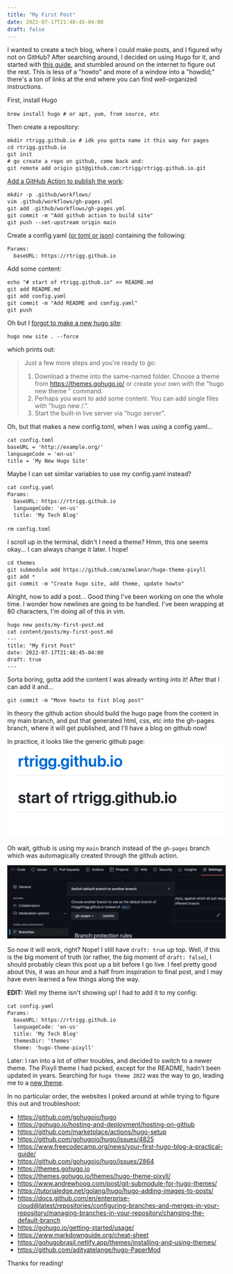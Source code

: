 ```yaml
---
title: "My First Post"
date: 2022-07-17T21:48:45-04:00
draft: false
---
```


I wanted to create a tech blog, where I could make posts, and I figured why not
on GitHub? After searching around, I decided on using Hugo for it, and started
with [this guide](https://gohugo.io/hosting-and-deployment/hosting-on-github),
and stumbled around on the internet to figure out the rest. This is less of a
"howto" and more of a window into a "howdid;" there's a ton of links at the end
where you can find well-organized instructions.

First, install Hugo

`brew install hugo # or apt, yum, from source, etc`

Then create a repository:

```
mkdir rtrigg.github.io # idk you gotta name it this way for pages
cd rtrigg.github.io
git init
# go create a repo on github, come back and:
git remote add origin git@github.com:rtrigg/rtrigg.github.io.git
```

[Add a GitHub Action to publish the work](https://gohugo.io/hosting-and-deployment/hosting-on-github):

```
mkdir -p .github/workflows/
vim .github/workflows/gh-pages.yml
git add .github/workflows/gh-pages.yml
git commit -m "Add github action to build site"
git push --set-upstream origin main
```

Create a config.yaml ([or toml or json](https://gohugo.io/getting-started/configuration/)) containing the following:

```
Params:
  baseURL: https://rtrigg.github.io
```

Add some content:
```
echo "# start of rtrigg.github.io" >> README.md
git add README.md
git add config.yaml
git commit -m "Add README and config.yaml"
git push
```

Oh but I [forgot to make a new hugo site](https://github.com/gohugoio/hugo/issues/4825):
```
hugo new site . --force
```

which prints out:

> Just a few more steps and you're ready to go:
>
>1. Download a theme into the same-named folder.
>   Choose a theme from https://themes.gohugo.io/ or
>   create your own with the "hugo new theme <THEMENAME>" command.
>2. Perhaps you want to add some content. You can add single files
>   with "hugo new <SECTIONNAME>/<FILENAME>.<FORMAT>".
>3. Start the built-in live server via "hugo server".

Oh, but that makes a new config.toml, when I was using a config.yaml...

```
cat config.toml
baseURL = 'http://example.org/'
languageCode = 'en-us'
title = 'My New Hugo Site'
```

Maybe I can set similar variables to use my config.yaml instead?

```
cat config.yaml
Params:
  baseURL: https://rtrigg.github.io
  languageCode: 'en-us'
  title: 'My Tech Blog'

rm config.toml
```

I scroll up in the terminal, didn't I need a theme? Hmm, this one seems okay...
I can always change it later. I hope!

```
cd themes
git submodule add https://github.com/azmelanar/hugo-theme-pixyll
git add *
git commit -m "Create hugo site, add theme, update howto"
```

Alright, now to add a post... Good thing I've been working on one the whole
time. I wonder how newlines are going to be handled. I've been wrapping at 80
characters, I'm doing all of this in vim.

```
hugo new posts/my-first-post.md
cat content/posts/my-first-post.md
---
title: "My First Post"
date: 2022-07-17T21:48:45-04:00
draft: true
---
```

Sorta boring, gotta add the content I was already writing into it! After that I
can add it and...

```
git commit -m "Move howto to fist blog post"
```

In theory the github action should build the hugo page from the content in my
main branch, and put that generated html, css, etc into the gh-pages branch,
where it will get published, and I'll have a blog on github now!

In practice, it looks like the generic github page:
![Where is Hugo?!](posts/static/nohugo.png)

Oh wait, github is using my `main` branch instead of the `gh-pages` branch
which was automagically created through the github action.

![I'd prefer IaC for this, but oh well...](posts/static/default_branch.png)

So now it will work, right? Nope! I still have `draft: true` up top. Well, if
this is the big moment of truth (or rather, the big moment of `draft: false`),
I should probably clean this post up a bit before I go live. I feel pretty good
about this, it was an hour and a half from inspiration to final post, and I may
have even learned a few things along the way.

**EDIT:** Well my theme isn't showing up! I had to add it to my config:
```
cat config.yaml 
Params:
  baseURL: https://rtrigg.github.io
  languageCode: 'en-us'
  title: 'My Tech Blog'
  themesDir: 'themes'
  theme: 'hugo-theme-pixyll'
```

Later: I ran into a lot of other troubles, and decided to switch to a newer
theme. The Pixyll theme I had picked, except for the README, hadn't been
updated in years. Searching for `hugo theme 2022` was the way to go, leading me
to a [new theme](https://github.com/adityatelange/hugo-PaperMod).


In no particular order, the websites I poked around at while trying to figure
this out and troubleshoot:

- <https://github.com/gohugoio/hugo>
- <https://gohugo.io/hosting-and-deployment/hosting-on-github>
- <https://github.com/marketplace/actions/hugo-setup>
- <https://github.com/gohugoio/hugo/issues/4825>
- <https://www.freecodecamp.org/news/your-first-hugo-blog-a-practical-guide/>
- <https://github.com/gohugoio/hugo/issues/2864>
- <https://themes.gohugo.io>
- <https://themes.gohugo.io/themes/hugo-theme-pixyll/>
- <https://www.andrewhoog.com/post/git-submodule-for-hugo-themes/>
- <https://tutorialedge.net/golang/hugo/hugo-adding-images-to-posts/>
- <https://docs.github.com/en/enterprise-cloud@latest/repositories/configuring-branches-and-merges-in-your-repository/managing-branches-in-your-repository/changing-the-default-branch>
- <https://gohugo.io/getting-started/usage/>
- <https://www.markdownguide.org/cheat-sheet>
- <https://gohugobrasil.netlify.app/themes/installing-and-using-themes/>
- <https://github.com/adityatelange/hugo-PaperMod>


Thanks for reading!
